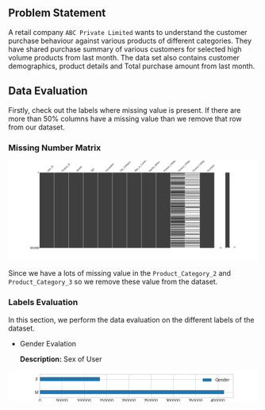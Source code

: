 ## Problem Statement
A retail company `ABC Private Limited` wants to understand the customer purchase behaviour against various products of different categories. They have shared purchase summary of various customers for selected high volume products from last month.
The data set also contains customer demographics, product details and Total purchase amount from last month.

## Data Evaluation
Firstly, check out the labels where missing value is present. If there are more than 50% columns have a missing value than we remove that row from our dataset.

### Missing Number Matrix
![matrix.png](/image/missingno_matrix.png)

Since we have a lots of missing value in the `Product_Category_2` and `Product_Category_3` so we remove these value from the dataset.

### Labels Evaluation
In this section, we perform the data evaluation on the different labels of the dataset.

* Gender Evalation

  **Description:** Sex of User

![gender.png](/image/gender.png)
